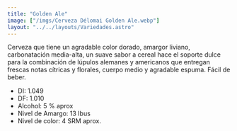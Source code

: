 ```yaml
---
title: "Golden Ale"
image: ["/imgs/Cerveza Délomai Golden Ale.webp"] 
layout: "../../layouts/Variedades.astro"
---
```




Cerveza que tiene un agradable color dorado, amargor liviano, carbonatación media-alta, un suave sabor a cereal hace el soporte dulce para la combinación de lúpulos alemanes y americanos que entregan frescas notas cítricas y florales, cuerpo medio y agradable espuma. Fácil de beber.

<ul id="custom-list">
    <li>DI: 1.049</li>
    <li>DF: 1.010</li>
    <li>Alcohol: 5 % aprox</li>
    <li>Nivel de Amargo: 13 Ibus</li>
    <li>Nivel de color: 4 SRM aprox.</li>
</ul>





